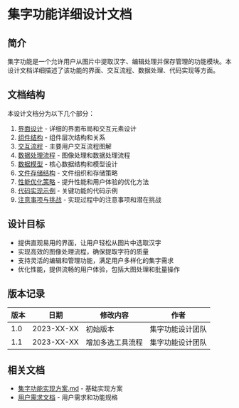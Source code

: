# 集字功能详细设计文档

## 简介

集字功能是一个允许用户从图片中提取汉字、编辑处理并保存管理的功能模块。本设计文档详细描述了该功能的界面、交互流程、数据处理、代码实现等方面。

## 文档结构

本设计文档分为以下几个部分：

1. [界面设计](./01_界面设计.md) - 详细的界面布局和交互元素设计
2. [组件结构](./02_组件结构.md) - 组件层次结构和关系
3. [交互流程](./03_交互流程.md) - 主要用户交互流程图解
4. [数据处理流程](./04_数据处理流程.md) - 图像处理和数据处理流程
5. [数据模型](./05_数据模型.md) - 核心数据结构和模型设计
6. [文件存储结构](./06_文件存储结构.md) - 文件组织和存储策略
7. [性能优化策略](./07_性能优化策略.md) - 提升性能和用户体验的优化方法
8. [代码实现示例](./08_代码实现示例.md) - 关键功能的代码示例
9. [注意事项与挑战](./09_注意事项与挑战.md) - 实现过程中的注意事项和潜在挑战

## 设计目标

- 提供直观易用的界面，让用户轻松从图片中选取汉字
- 实现高效的图像处理流程，确保提取字符的质量
- 支持灵活的编辑和管理功能，满足用户多样化的集字需求
- 优化性能，提供流畅的用户体验，包括大图处理和批量操作

## 版本记录

| 版本 | 日期 | 修改内容 | 作者 |
|------|------|----------|------|
| 1.0 | 2023-XX-XX | 初始版本 | 集字功能设计团队 |
| 1.1 | 2023-XX-XX | 增加多选工具流程 | 集字功能设计团队 |

## 相关文档

- [集字功能实现方案.md](../集字功能实现方案.md) - 基础实现方案
- [用户需求文档](相对路径) - 用户需求和功能规格
